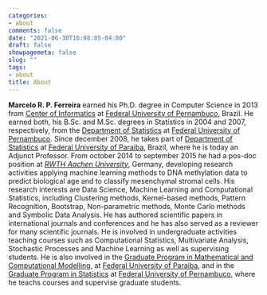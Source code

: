 ```yaml
---
categories:
- about
comments: false
date: "2021-06-30T16:08:05-04:00"
draft: false
showpagemeta: false
slug: ""
tags:
- about
title: About
---
```


**Marcelo R. P. Ferreira** earned his Ph.D. degree in Computer Science in 2013 from [Center of Informatics](https://portal.cin.ufpe.br/) at [Federal University of Pernambuco](https://www.ufpe.br/), Brazil. He earned both, his B.Sc. and M.Sc. degrees in Statistics in 2004 and 2007, respectively, from the [Department of Statistics](https://www.ufpe.br/de/) at [Federal University of Pernambuco](https://www.ufpe.br/). Since december 2008, he takes part of [Department of Statistics](https://www.ufpb.br/de/) at [Federal University of Paraiba](https://www.ufpb.br/), Brazil, where he is today an Adjunct Professor. From october 2014 to september 2015 he had a pos-doc position at [_RWTH Aachen University_](https://costalab.org/), Germany, developing research activities applying machine learning methods to DNA methylation data to predict biological age and to classify mesenchymal stromal cells. His research interests are Data Science, Machine Learning and Computational Statistics, including Clustering methods, Kernel-based methods, Pattern Recognition, Bootstrap, Non-parametric methods, Monte Carlo methods and Symbolic Data Analysis. He has authored scientific papers in international journals and conferences and he has also served as a reviewer for many scientific journals. He is involved in undergraduate activities teaching courses such as Computational Statistics, Multivariate Analysis, Stochastic Processes and Machine Learning as well as supervising students. He is also involved in the [Graduate Program in Mathematical and Computational Modelling](http://ppgmmc.ci.ufpb.br/), at [Federal University of Paraiba](https://www.ufpb.br/), and in the [Graduate Program in Statistics](https://www.ufpe.br/ppge) at [Federal University of Pernambuco](https://www.ufpe.br/), where he teachs courses and supervise graduate students.

